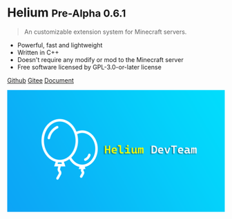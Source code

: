# Helium <small>Pre-Alpha 0.6.1</small>

> An customizable extension system for Minecraft servers.

- Powerful, fast and lightweight
- Written in C++
- Doesn't require any modify or mod to the Minecraft server
- Free software licensed by GPL-3.0-or-later license

[Github](https://github.com/Helium-DevTeam/Helium)
[Gitee](https://gitee.com/Helium-DevTeam/Helium)
[Document](#docsify)

![](_media/heliumbg.png)
